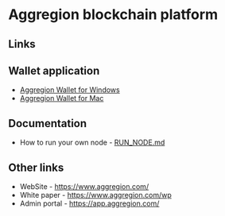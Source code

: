 # Aggregion blockchain platform

## Links

## Wallet application
* [Aggregion Wallet for Windows](http://links.aggregion.com/agr-wallet/windows/latest)
* [Aggregion Wallet for Mac](http://links.aggregion.com/agr-wallet/mac/latest)

## Documentation
* How to run your own node - [RUN_NODE.md](RUN_NODE.md)

## Other links
* WebSite - https://www.aggregion.com/
* White paper - https://www.aggregion.com/wp
* Admin portal - https://app.aggregion.com/
